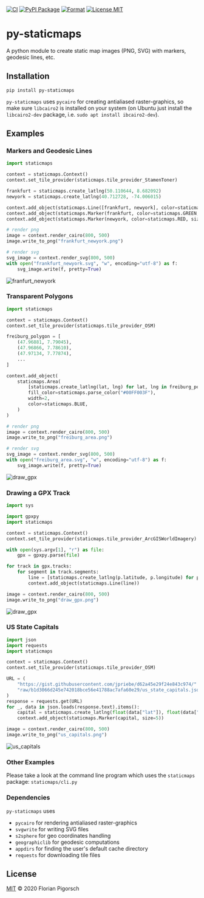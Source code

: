 [![CI](https://github.com/flopp/py-staticmaps/workflows/CI/badge.svg)](https://github.com/flopp/py-staticmaps/actions?query=workflow%3ACI)
[![PyPI Package](https://img.shields.io/pypi/v/py-staticmaps.svg)](https://pypi.org/project/py-staticmaps/)
[![Format](https://img.shields.io/badge/code%20style-black-000000.svg)](https://github.com/ambv/black)
[![License MIT](https://img.shields.io/badge/license-MIT-lightgrey.svg?style=flat)](LICENSE)

# py-staticmaps
A python module to create static map images (PNG, SVG) with markers, geodesic lines, etc.


## Installation

```shell
pip install py-staticmaps
```

`py-staticmaps` uses `pycairo` for creating antialiased raster-graphics, so make sure `libcairo2` is installed on your system (on Ubuntu just install the `libcairo2-dev` package, i.e. `sudo apt install ibcairo2-dev`).


## Examples


### Markers and Geodesic Lines

```python
import staticmaps

context = staticmaps.Context()
context.set_tile_provider(staticmaps.tile_provider_StamenToner)

frankfurt = staticmaps.create_latlng(50.110644, 8.682092)
newyork = staticmaps.create_latlng(40.712728, -74.006015)

context.add_object(staticmaps.Line([frankfurt, newyork], color=staticmaps.BLUE, width=4))
context.add_object(staticmaps.Marker(frankfurt, color=staticmaps.GREEN, size=12))
context.add_object(staticmaps.Marker(newyork, color=staticmaps.RED, size=12))

# render png
image = context.render_cairo(800, 500)
image.write_to_png("frankfurt_newyork.png")

# render svg
svg_image = context.render_svg(800, 500)
with open("frankfurt_newyork.svg", "w", encoding="utf-8") as f:
    svg_image.write(f, pretty=True)
```

![franfurt_newyork](../assets/frankfurt_newyork.png?raw=true)


### Transparent Polygons

```python
import staticmaps

context = staticmaps.Context()
context.set_tile_provider(staticmaps.tile_provider_OSM)

freiburg_polygon = [
    (47.96881, 7.79045),
    (47.96866, 7.78610),
    (47.97134, 7.77874),
    ...
]

context.add_object(
    staticmaps.Area(
        [staticmaps.create_latlng(lat, lng) for lat, lng in freiburg_polygon],
        fill_color=staticmaps.parse_color("#00FF003F"),
        width=2,
        color=staticmaps.BLUE,
    )
)

# render png
image = context.render_cairo(800, 500)
image.write_to_png("freiburg_area.png")

# render svg
svg_image = context.render_svg(800, 500)
with open("freiburg_area.svg", "w", encoding="utf-8") as f:
    svg_image.write(f, pretty=True)
```

![draw_gpx](../assets/freiburg_area.png?raw=true)


### Drawing a GPX Track

```python
import sys

import gpxpy
import staticmaps

context = staticmaps.Context()
context.set_tile_provider(staticmaps.tile_provider_ArcGISWorldImagery)

with open(sys.argv[1], "r") as file:
    gpx = gpxpy.parse(file)

for track in gpx.tracks:
    for segment in track.segments:
        line = [staticmaps.create_latlng(p.latitude, p.longitude) for p in segment.points]
        context.add_object(staticmaps.Line(line))

image = context.render_cairo(800, 500)
image.write_to_png("draw_gpx.png")
```

![draw_gpx](../assets/draw_gpx.png?raw=true)


### US State Capitals

```python
import json
import requests
import staticmaps

context = staticmaps.Context()
context.set_tile_provider(staticmaps.tile_provider_OSM)

URL = (
    "https://gist.githubusercontent.com/jpriebe/d62a45e29f24e843c974/"
    "raw/b1d3066d245e742018bce56e41788ac7afa60e29/us_state_capitals.json"
)
response = requests.get(URL)
for _, data in json.loads(response.text).items():
    capital = staticmaps.create_latlng(float(data["lat"]), float(data["long"]))
    context.add_object(staticmaps.Marker(capital, size=5))

image = context.render_cairo(800, 500)
image.write_to_png("us_capitals.png")
```

![us_capitals](../assets/us_capitals.png?raw=true)


### Other Examples

Please take a look at the command line program which uses the `staticmaps` package: `staticmaps/cli.py`


### Dependencies

`py-staticmaps` uses

- `pycairo` for rendering antialiased raster-graphics
- `svgwrite` for writing SVG files
- `s2sphere` for geo coordinates handling
- `geographiclib` for geodesic computations
- `appdirs` for finding the user's default cache directory
- `requests` for downloading tile files


## License

[MIT](LICENSE) &copy; 2020 Florian Pigorsch
